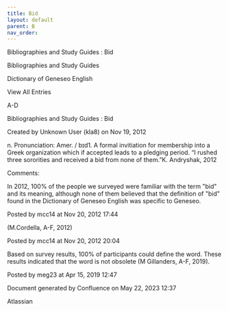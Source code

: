 ```yaml
---
title: Bid
layout: default
parent: B
nav_order:
---
```


Bibliographies and Study Guides : Bid

Bibliographies and Study Guides

Dictionary of Geneseo English

View All Entries

A-D

Bibliographies and Study Guides : Bid

Created by  Unknown User (kla8) on Nov 19, 2012

n. Pronunciation: Amer. / bɪd1. A formal invitiation for membership into a Greek organization which if accepted leads to a pledging period. “I rushed three sororities and received a bid from none of them.”K. Andryshak, 2012

Comments:

In 2012, 100% of the people we surveyed were familiar with the term &quot;bid&quot; and its meaning, although none of them believed that the definition of &quot;bid&quot; found in the Dictionary of Geneseo English was specific to Geneseo. 

Posted by mcc14 at Nov 20, 2012 17:44

(M.Cordella, A-F, 2012)

Posted by mcc14 at Nov 20, 2012 20:04

Based on survey results, 100% of participants could define the word. These results indicated that the word is not obsolete (M Gillanders, A-F, 2019).

Posted by meg23 at Apr 15, 2019 12:47

Document generated by Confluence on May 22, 2023 12:37

Atlassian
